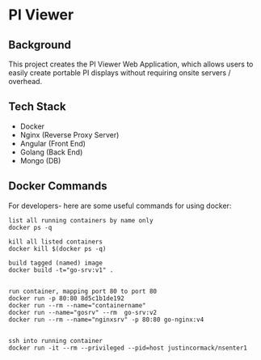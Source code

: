 # PI Viewer
## Background
This project creates the PI Viewer Web Application, which allows users to easily create portable PI displays without requiring onsite servers / overhead.

## Tech Stack
- Docker
- Nginx (Reverse Proxy Server)
- Angular (Front End)
- Golang (Back End)
- Mongo (DB)

## Docker Commands
For developers- here are some useful commands for using docker:
```
list all running containers by name only
docker ps -q 

kill all listed containers
docker kill $(docker ps -q)

build tagged (named) image
docker build -t="go-srv:v1" .


run container, mapping port 80 to port 80
docker run -p 80:80 8d5c1b1de192
docker run --rm --name="containername"
docker run --name="gosrv" --rm  go-srv:v2
docker run --rm --name="nginxsrv" -p 80:80 go-nginx:v4


ssh into running container
docker run -it --rm --privileged --pid=host justincormack/nsenter1
```